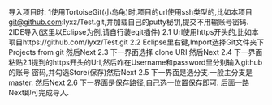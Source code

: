 
导入项目时:
    1使用TortoiseGit(小乌龟)时,项目的url使用ssh类型的,比如本项目 git@github.com:lyxz/Test.git,并加载自己的putty秘钥,提交不用输账号密码. 
    2IDE导入(这里以Eclipse为例,请自行装egit插件)
        2.1 Url使用https开头的,比如本项目https://github.com/lyxz/Test.git
        2.2 Eclipse里右键,Import选择Git文件夹下Projects from git 然后Next
        2.3 下一界面选择 clone URI 然后Next
        2.4 下一界面粘贴2.1提到的https开头的Url,然后咋在Username和password里分别输入github的账号 密码,并勾选Store(保存)然后Next
        2.5 下一界面是选分支.一般主分支是master. 然后Next
        2.6 下一界面是保存路径,自己选一位置保存即可. 后面一路Next即可完成导入.

